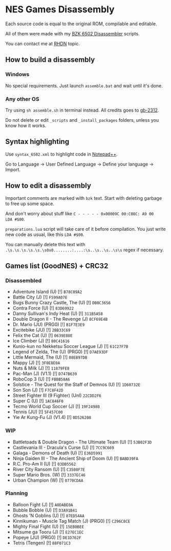 # NES Games Disassembly

Each source code is equal to the original ROM, compilable and editable.

All of them were made with my [BZK 6502 Disassembler](https://github.com/cyneprepou4uk/BZK-6502-Disassembler) scripts.

You can contact me at [RHDN](https://www.romhacking.net/forum/index.php?topic=32220.0) topic.



## How to build a disassembly

### Windows

No special requirements. Just launch `assemble.bat` and wait until it's done.

### Any other OS

Try using `sh assemble.sh` in terminal instead. All credits goes to [gb-2312](https://github.com/gb-2312).

Do not delete or edit `_scripts` and `_install_packages` folders, unless you know how it works.



## Syntax highlighting

Use `syntax_6502.xml` to highlight code in [Notepad++](https://notepad-plus-plus.org/).

Go to Language -> User Defined Language -> Define your language -> Import.



## How to edit a disassembly

Important comments are marked with `bzk` text. Start with deleting garbage to free up some space.

And don't worry about stuff like `C - - - - - 0x00009C 00:C08C: A9 00     LDA #$00`.

`preparations.lua` script will take care of it before compilation. You just write new code as usual, like this `LDA #$00`.

You can manually delete this text with `.\s.\s.\s.\s.\s.\s0x0........:....:\s..\s..\s..\s\s` regex if necessary.



## Games list (GoodNES) + CRC32

### Disassembled
* Adventure Island (U) [!] `B78C09A2`
* Battle City (J) [!] `F599A07E`
* Bugs Bunny Crazy Castle, The (U) [!] `DB0C3656`
* Contra Force (U) [!] `83D69922`
* Danny Sullivan's Indy Heat (U) [!] `311B5A58`
* Double Dragon II - The Revenge (J) `8CF69E4B`
* Dr. Mario (JU) (PRG0) [!] `B1F7E3E9`
* Excitebike (JU) [!] `2BB33C69`
* Felix the Cat (U) [!] `0639E88E`
* Ice Climber (J) [!] `80C41616`
* Kunio-kun no Nekketsu Soccer League (J) [!] `61C27F7B`
* Legend of Zelda, The (U) (PRG0) [!] `D7AE93DF`
* Little Mermaid, The (U) [!] `08EB97DB`
* Mappy (J) [!] `3F0E8E0A`
* Nuts & Milk (J) [!] `11879FE8`
* Pac-Man (J) (V1.1) [!] `D747B639`
* RoboCop 3 (U) [!] `FBBB58A6`
* Solstice - The Quest for the Staff of Demnos (U) [!] `1D60732E`
* Son Son (J) [!] `F7C8F42D`
* Street Fighter III (9 Fighter) (Unl) `22CDD2F6`
* Super C (U) [!] `1AC846F0`
* Tecmo World Cup Soccer (J) [!] `19F24980`
* Tennis (JU) [!] `5F457C00`
* Yie Ar Kung-Fu (J) (V1.4) [!] `0D526208`



### WIP
* Battletoads & Double Dragon - The Ultimate Team (U) [!] `53B02F3D`
* Castlevania III - Dracula's Curse (U) [!] `7CC9C669`
* Galaga - Demons of Death (U) [!] `E36D5991`
* Ninja Gaiden III - The Ancient Ship of Doom (U) [!] `BABD39FA`
* R.C. Pro-Am II (U) [!] `03DB5562`
* River City Ransom (U) [!] `C3508F7E`
* Super Mario Bros. (W) [!] `3337EC46`
* Urban Champion (W) [!] `0770CDAA`



### Planning
* Balloon Fight (J) [!] `A0DABE0A`
* Bubble Bobble (U) [!] `D3A91B41`
* Ghosts 'N Goblins (U) [!] `87ED54AA`
* Kinnikuman - Muscle Tag Match (J) (PRG0) [!] `C296C8CE`
* Mighty Final Fight (U) [!] `15EB0BEE`
* Mitsume ga Tooru (J) [!] `E27EC1EC`
* Popeye (JU) (PRG0) [!] `DE1D762F`
* Tetris (Tengen) [!] `88F071C3`
